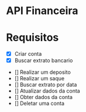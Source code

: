 # API Financeira

# Requisitos

 - [X] Criar conta
 - [X] Buscar extrato bancario
 - [] Realizar um deposito
 - [] Realizar um saque
 - [] Buscar extrato por data
 - [] Atualizar dados da conta
 - [] Obter dados da conta
 - [] Deletar uma conta